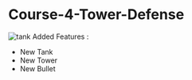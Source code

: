 # Course-4-Tower-Defense
![tank](https://user-images.githubusercontent.com/62097278/134290072-d990fba7-1e50-434e-a755-072a6cec6225.png)
Added Features :
- New Tank
- New Tower
- New Bullet
